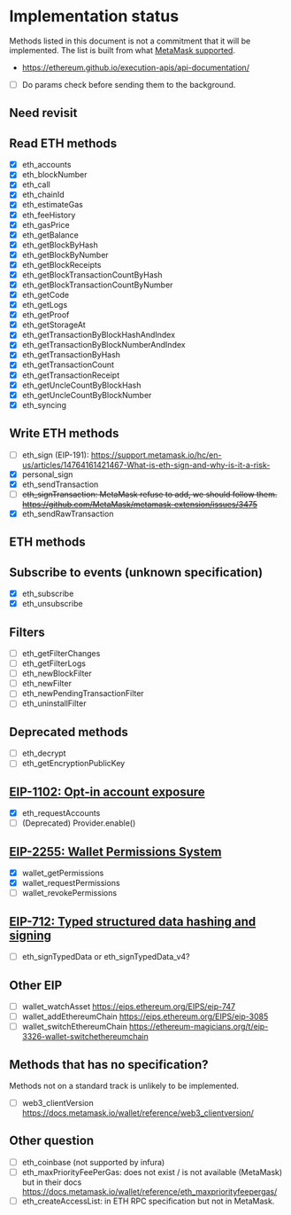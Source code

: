# Implementation status

Methods listed in this document is not a commitment that it will be implemented.
The list is built from what [MetaMask supported](https://docs.metamask.io/wallet/reference/json-rpc-api/).

- <https://ethereum.github.io/execution-apis/api-documentation/>

- [ ] Do params check before sending them to the background.

## Need revisit

## Read ETH methods

- [x] eth_accounts
- [x] eth_blockNumber
- [x] eth_call
- [x] eth_chainId
- [x] eth_estimateGas
- [x] eth_feeHistory
- [x] eth_gasPrice
- [x] eth_getBalance
- [x] eth_getBlockByHash
- [x] eth_getBlockByNumber
- [x] eth_getBlockReceipts
- [x] eth_getBlockTransactionCountByHash
- [x] eth_getBlockTransactionCountByNumber
- [x] eth_getCode
- [x] eth_getLogs
- [x] eth_getProof
- [x] eth_getStorageAt
- [x] eth_getTransactionByBlockHashAndIndex
- [x] eth_getTransactionByBlockNumberAndIndex
- [x] eth_getTransactionByHash
- [x] eth_getTransactionCount
- [x] eth_getTransactionReceipt
- [x] eth_getUncleCountByBlockHash
- [x] eth_getUncleCountByBlockNumber
- [x] eth_syncing

## Write ETH methods

- [ ] eth_sign (EIP-191): <https://support.metamask.io/hc/en-us/articles/14764161421467-What-is-eth-sign-and-why-is-it-a-risk->
- [x] personal_sign
- [x] eth_sendTransaction
- [ ] ~~eth_signTransaction: MetaMask refuse to add, we should follow them. <https://github.com/MetaMask/metamask-extension/issues/3475>~~
- [x] eth_sendRawTransaction

## ETH methods

## Subscribe to events (unknown specification)

- [x] eth_subscribe
- [x] eth_unsubscribe

## Filters

- [ ] eth_getFilterChanges
- [ ] eth_getFilterLogs
- [ ] eth_newBlockFilter
- [ ] eth_newFilter
- [ ] eth_newPendingTransactionFilter
- [ ] eth_uninstallFilter

## Deprecated methods

- [ ] eth_decrypt
- [ ] eth_getEncryptionPublicKey

## [EIP-1102: Opt-in account exposure](https://eips.ethereum.org/EIPS/eip-1102)

- [x] eth_requestAccounts
- [ ] (Deprecated) Provider.enable()

## [EIP-2255: Wallet Permissions System](https://eips.ethereum.org/EIPS/eip-2255)

- [x] wallet_getPermissions
- [x] wallet_requestPermissions
- [ ] wallet_revokePermissions

## [EIP-712: Typed structured data hashing and signing](https://eips.ethereum.org/EIPS/eip-712)

- [ ] eth_signTypedData or eth_signTypedData_v4?

## Other EIP

- [ ] wallet_watchAsset <https://eips.ethereum.org/EIPS/eip-747>
- [ ] wallet_addEthereumChain <https://eips.ethereum.org/EIPS/eip-3085>
- [ ] wallet_switchEthereumChain <https://ethereum-magicians.org/t/eip-3326-wallet-switchethereumchain>

## Methods that has no specification?

Methods not on a standard track is unlikely to be implemented.

- [ ] web3_clientVersion <https://docs.metamask.io/wallet/reference/web3_clientversion/>

## Other question

- [ ] eth_coinbase (not supported by infura)
- [ ] eth_maxPriorityFeePerGas: does not exist / is not available (MetaMask) but in their docs <https://docs.metamask.io/wallet/reference/eth_maxpriorityfeepergas/>
- [ ] eth_createAccessList: in ETH RPC specification but not in MetaMask.
